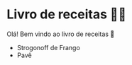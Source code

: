 # Livro de receitas :man_cook:

Olá! Bem vindo ao livro de receitas :wave:	

- Strogonoff de Frango
- Pavê